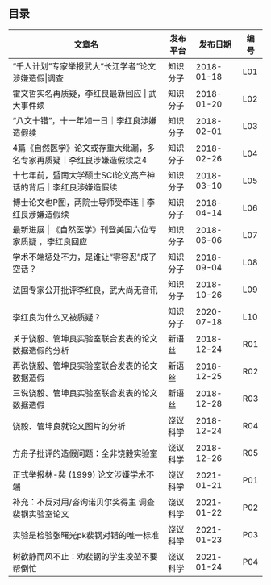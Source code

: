 ## 目录



| 文章名                                                       | 发布平台 | 发布日期   | 编号 |
| ------------------------------------------------------------ | -------- | ---------- | ---- |
| “千人计划”专家举报武大“长江学者”论文涉嫌造假\|调查           | 知识分子 | 2018-01-18 | L01  |
| 霍文哲实名再质疑，李红良最新回应 \| 武大事件续               | 知识分子 | 2018-01-20 | L02  |
| “八文十错”，十一年如一日｜李红良涉嫌造假续                   | 知识分子 | 2018-02-01 | L03  |
| 4篇《自然医学》论文或存重大纰漏，多名专家再质疑｜李红良涉嫌造假续之4 | 知识分子 | 2018-02-26 | L04  |
| 十七年前，暨南大学硕士SCI论文高产神话的背后｜李红良涉嫌造假续 | 知识分子 | 2018-03-10 | L05  |
| 博士论文也P图，两院士导师受牵连｜李红良涉嫌造假续            | 知识分子 | 2018-04-14 | L06  |
| 最新进展 \| 《自然医学》刊登美国六位专家质疑 ，李红良回应    | 知识分子 | 2018-06-06 | L07  |
| 学术不端惩处不力，是谁让“零容忍”成了空话？                   | 知识分子 | 2018-09-04 | L08  |
| 法国专家公开批评李红良，武大尚无音讯                         | 知识分子 | 2018-10-26 | L09  |
| 李红良为什么又被质疑？                                       | 知识分子 | 2020-07-18 | L10  |
| 关于饶毅、管坤良实验室联合发表的论文数据造假的分析           | 新语丝   | 2018-12-24 | R01  |
| 再说饶毅、管坤良实验室联合发表的论文数据造假                 | 新语丝   | 2018-12-25 | R02  |
| 三说饶毅、管坤良实验室联合发表的论文数据造假                 | 新语丝   | 2018-12-28 | R03  |
| 饶毅、管坤良就论文图片的分析                                 | 饶议科学 | 2018-12-24 | R04  |
| 方舟子批评的造假问题：全非饶毅实验室                         | 饶议科学 | 2018-12-26 | R05  |
| 正式举报林-裴 (1999) 论文涉嫌学术不端                        | 饶议科学 | 2021-01-21 | P01  |
| 补充：不反对用/咨询诺贝尔奖得主 调查裴钢实验室论文           | 饶议科学 | 2021-01-22 | P02  |
| 实验是检验张曙光pk裴钢对错的唯一标准                         | 饶议科学 | 2021-01-23 | P03  |
| 树欲静而风不止：劝裴钢的学生凌堃不要帮倒忙                   | 饶议科学 | 2021-01-24 | P04  |

